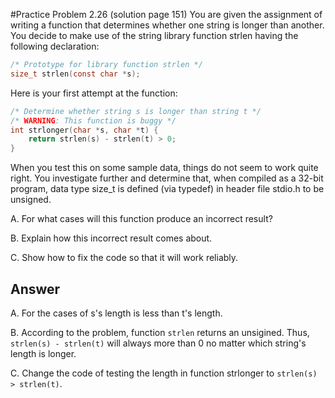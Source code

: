 #Practice Problem 2.26 (solution page 151)
You are given the assignment of writing a function that determines whether one string is longer than another. You decide to make use of the string library function strlen having the following declaration:

```c
/* Prototype for library function strlen */  
size_t strlen(const char *s);
```

Here is your first attempt at the function:

```c
/* Determine whether string s is longer than string t */
/* WARNING: This function is buggy */
int strlonger(char *s, char *t) {
	return strlen(s) - strlen(t) > 0;
}
```

When you test this on some sample data, things do not seem to work quite right. You investigate further and determine that, when compiled as a 32-bit program, data type size_t is defined (via typedef) in header file stdio.h to be unsigned.

A. For what cases will this function produce an incorrect result?

B. Explain how this incorrect result comes about.

C. Show how to fix the code so that it will work reliably.

## Answer
A. For the cases of s's length is less than t's length.

B. According to the problem, function ```strlen``` returns an unsigined. Thus, ```strlen(s) - strlen(t)``` will always more than 0 no matter which string's length is longer.

C. Change the code of testing the length in function strlonger to ```strlen(s) > strlen(t)```.